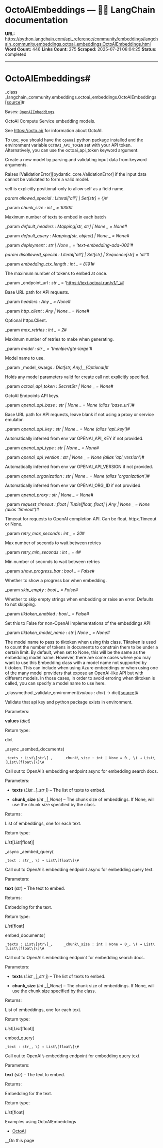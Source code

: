 # OctoAIEmbeddings — 🦜🔗 LangChain  documentation

**URL:** https://python.langchain.com/api_reference/community/embeddings/langchain_community.embeddings.octoai_embeddings.OctoAIEmbeddings.html
**Word Count:** 446
**Links Count:** 275
**Scraped:** 2025-07-21 08:04:25
**Status:** completed

---

# OctoAIEmbeddings\#

_class _langchain\_community.embeddings.octoai\_embeddings.OctoAIEmbeddings[\[source\]](https://python.langchain.com/api_reference/_modules/langchain_community/embeddings/octoai_embeddings.html#OctoAIEmbeddings)\#     

Bases: [`OpenAIEmbeddings`](https://python.langchain.com/api_reference/community/embeddings/langchain_community.embeddings.openai.OpenAIEmbeddings.html#langchain_community.embeddings.openai.OpenAIEmbeddings "langchain_community.embeddings.openai.OpenAIEmbeddings")

OctoAI Compute Service embedding models.

See <https://octo.ai/> for information about OctoAI.

To use, you should have the `openai` python package installed and the environment variable `OCTOAI_API_TOKEN` set with your API token. Alternatively, you can use the octoai\_api\_token keyword argument.

Create a new model by parsing and validating input data from keyword arguments.

Raises \[ValidationError\]\[pydantic\_core.ValidationError\] if the input data cannot be validated to form a valid model.

self is explicitly positional-only to allow self as a field name.

_param _allowed\_special _: Literal\['all'\] | Set\[str\]__ = \{\}_\#     

_param _chunk\_size _: int_ _ = 1000_\#     

Maximum number of texts to embed in each batch

_param _default\_headers _: Mapping\[str, str\] | None_ _ = None_\#     

_param _default\_query _: Mapping\[str, object\] | None_ _ = None_\#     

_param _deployment _: str | None_ _ = 'text-embedding-ada-002'_\#     

_param _disallowed\_special _: Literal\['all'\] | Set\[str\] | Sequence\[str\]__ = 'all'_\#     

_param _embedding\_ctx\_length _: int_ _ = 8191_\#     

The maximum number of tokens to embed at once.

_param _endpoint\_url _: str_ _ = 'https://text.octoai.run/v1/'_\#     

Base URL path for API requests.

_param _headers _: Any_ _ = None_\#     

_param _http\_client _: Any | None_ _ = None_\#     

Optional httpx.Client.

_param _max\_retries _: int_ _ = 2_\#     

Maximum number of retries to make when generating.

_param _model _: str_ _ = 'thenlper/gte-large'_\#     

Model name to use.

_param _model\_kwargs _: Dict\[str, Any\]__\[Optional\]_\#     

Holds any model parameters valid for create call not explicitly specified.

_param _octoai\_api\_token _: SecretStr | None_ _ = None_\#     

OctoAI Endpoints API keys.

_param _openai\_api\_base _: str | None_ _ = None_ _\(alias 'base\_url'\)_\#     

Base URL path for API requests, leave blank if not using a proxy or service emulator.

_param _openai\_api\_key _: str | None_ _ = None_ _\(alias 'api\_key'\)_\#     

Automatically inferred from env var OPENAI\_API\_KEY if not provided.

_param _openai\_api\_type _: str | None_ _ = None_\#     

_param _openai\_api\_version _: str | None_ _ = None_ _\(alias 'api\_version'\)_\#     

Automatically inferred from env var OPENAI\_API\_VERSION if not provided.

_param _openai\_organization _: str | None_ _ = None_ _\(alias 'organization'\)_\#     

Automatically inferred from env var OPENAI\_ORG\_ID if not provided.

_param _openai\_proxy _: str | None_ _ = None_\#     

_param _request\_timeout _: float | Tuple\[float, float\] | Any | None_ _ = None_ _\(alias 'timeout'\)_\#     

Timeout for requests to OpenAI completion API. Can be float, httpx.Timeout or None.

_param _retry\_max\_seconds _: int_ _ = 20_\#     

Max number of seconds to wait between retries

_param _retry\_min\_seconds _: int_ _ = 4_\#     

Min number of seconds to wait between retries

_param _show\_progress\_bar _: bool_ _ = False_\#     

Whether to show a progress bar when embedding.

_param _skip\_empty _: bool_ _ = False_\#     

Whether to skip empty strings when embedding or raise an error. Defaults to not skipping.

_param _tiktoken\_enabled _: bool_ _ = False_\#     

Set this to False for non-OpenAI implementations of the embeddings API

_param _tiktoken\_model\_name _: str | None_ _ = None_\#     

The model name to pass to tiktoken when using this class. Tiktoken is used to count the number of tokens in documents to constrain them to be under a certain limit. By default, when set to None, this will be the same as the embedding model name. However, there are some cases where you may want to use this Embedding class with a model name not supported by tiktoken. This can include when using Azure embeddings or when using one of the many model providers that expose an OpenAI-like API but with different models. In those cases, in order to avoid erroring when tiktoken is called, you can specify a model name to use here.

_classmethod _validate\_environment\(_values : dict_\) → dict[\[source\]](https://python.langchain.com/api_reference/_modules/langchain_community/embeddings/octoai_embeddings.html#OctoAIEmbeddings.validate_environment)\#     

Validate that api key and python package exists in environment.

Parameters:     

**values** \(_dict_\)

Return type:     

dict

_async _aembed\_documents\(

    _texts : List\[str\]_,     _chunk\_size : int | None = 0_, \) → List\[List\[float\]\]\#     

Call out to OpenAI’s embedding endpoint async for embedding search docs.

Parameters:     

  * **texts** \(_List_ _\[__str_ _\]_\) – The list of texts to embed.

  * **chunk\_size** \(_int_ _|__None_\) – The chunk size of embeddings. If None, will use the chunk size specified by the class.

Returns:     

List of embeddings, one for each text.

Return type:     

_List_\[_List_\[float\]\]

_async _aembed\_query\(

    _text : str_, \) → List\[float\]\#     

Call out to OpenAI’s embedding endpoint async for embedding query text.

Parameters:     

**text** \(_str_\) – The text to embed.

Returns:     

Embedding for the text.

Return type:     

_List_\[float\]

embed\_documents\(

    _texts : List\[str\]_,     _chunk\_size : int | None = 0_, \) → List\[List\[float\]\]\#     

Call out to OpenAI’s embedding endpoint for embedding search docs.

Parameters:     

  * **texts** \(_List_ _\[__str_ _\]_\) – The list of texts to embed.

  * **chunk\_size** \(_int_ _|__None_\) – The chunk size of embeddings. If None, will use the chunk size specified by the class.

Returns:     

List of embeddings, one for each text.

Return type:     

_List_\[_List_\[float\]\]

embed\_query\(

    _text : str_, \) → List\[float\]\#     

Call out to OpenAI’s embedding endpoint for embedding query text.

Parameters:     

**text** \(_str_\) – The text to embed.

Returns:     

Embedding for the text.

Return type:     

_List_\[float\]

Examples using OctoAIEmbeddings

  * [OctoAI](https://python.langchain.com/docs/integrations/providers/octoai/)

__On this page